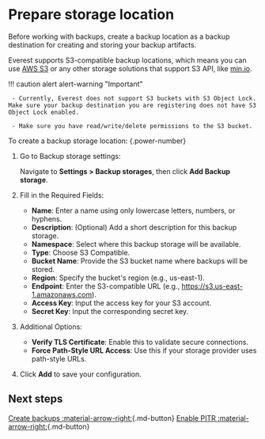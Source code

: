 # Prepare storage location

Before working with backups, create a backup location as a backup destination for creating and storing your backup artifacts.  

Everest supports S3-compatible backup locations, which means you can use [AWS S3](https://aws.amazon.com/s3/) or any other storage solutions that support S3 API, like [min.io](https://min.io/).

!!! caution alert alert-warning "Important"

     - Currently, Everest does not support S3 buckets with S3 Object Lock. Make sure your backup destination you are registering does not have S3 Object Lock enabled.

     - Make sure you have read/write/delete permissions to the S3 bucket.

To create a backup storage location:
{.power-number}

1. Go to Backup storage settings:

    Navigate to <i class="uil uil-cog"></i> **Settings > Backup storages**, then click **Add Backup storage**.

2. Fill in the Required Fields:

      - **Name**: Enter a name using only lowercase letters, numbers, or hyphens.
      - **Description**: (Optional) Add a short description for this backup storage.
      - **Namespace**: Select where this backup storage will be available.
      - **Type**: Choose S3 Compatible.
      - **Bucket Name**: Provide the S3 bucket name where backups will be stored.
      - **Region**: Specify the bucket's region (e.g., us-east-1).
      - **Endpoint**: Enter the S3-compatible URL (e.g., https://s3.us-east-1.amazonaws.com).
      - **Access Key**: Input the access key for your S3 account.
      - **Secret Key**: Input the corresponding secret key.

3. Additional Options:
      - **Verify TLS Certificate**: Enable this to validate secure connections.
      - **Force Path-Style URL Access**: Use this if your storage provider uses path-style URLs.

4. Click **Add** to save your configuration.


## Next steps

[Create backups :material-arrow-right:](../use/createBackups/CreateOnDemand.md){.md-button}
[Enable PITR :material-arrow-right:](../use/createBackups/EnablePITR.md){.md-button}